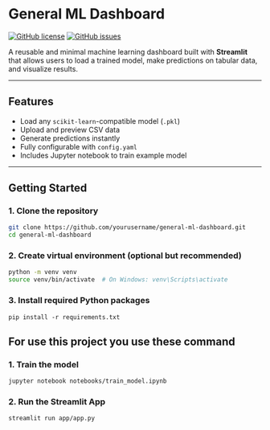 # General ML Dashboard

[![GitHub license](https://img.shields.io/github/license/Iro96/Basic-Machine-Learning-Project?style=for-the-badge)](https://github.com/Iro96/Basic-Machine-Learning-Project/blob/main/LICENSE)
[![GitHub issues](https://img.shields.io/github/issues/Iro96/Basic-Machine-Learning-Project?style=for-the-badge)](https://github.com/Iro96/Basic-Machine-Learning-Project/issues)

A reusable and minimal machine learning dashboard built with **Streamlit** that allows users to load a trained model, make predictions on tabular data, and visualize results.

---

## Features

- Load any `scikit-learn`-compatible model (`.pkl`)
- Upload and preview CSV data
- Generate predictions instantly
- Fully configurable with `config.yaml`
- Includes Jupyter notebook to train example model

---

## Getting Started

### 1. Clone the repository
```bash
git clone https://github.com/yourusername/general-ml-dashboard.git
cd general-ml-dashboard
```

### 2. Create virtual environment (optional but recommended)
```bash
python -m venv venv
source venv/bin/activate  # On Windows: venv\Scripts\activate
```

### 3. Install required Python packages
```
pip install -r requirements.txt
```

## For use this project you use these command

### 1. Train the model
```bash
jupyter notebook notebooks/train_model.ipynb
```

### 2. Run the Streamlit App
```bash
streamlit run app/app.py
```
